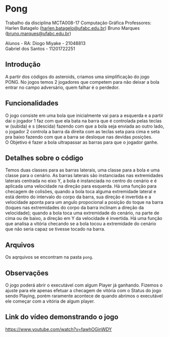 # Pong
Trabalho da disciplina MCTA008-17 Computação Gráfica
Professores:  
Harlen Batagelo (harlen.batagelo@ufabc.edu.br)
Bruno Marques (bruno.marques@ufabc.edu.br)

Alunos - RA: 
Diogo Miyake - 21048813  
Gabriel dos Santos - 11201722251  
## Introdução
A partir dos códigos do asteroids, criamos uma simplificação do jogo PONG. No jogos temos 2 jogadores que competem para não deixar a bola entrar no campo adversário, quem falhar é o perdedor.

## Funcionalidades
O jogo consiste em uma bola que inicialmente vai para a esquerda e a partir dai o jogador 1 faz com que ela bata na barra que é controlada pelas teclas w (subida) e s (descida) fazendo com que a bola seja enviada ao outro lado, o jogador 2 controla a barra da direita com as teclas seta para cima e seta pra baixo fazendo com que a barra se desloque nas devidas posições.  
O Objetivo é fazer a bola ultrapassar as barras para que o jogador ganhe. 

## Detalhes sobre o código
Temos duas classes para as barras laterais, uma classe para a bola e uma classe para o cenário. As barras laterais são instanciadas nas extremidades laterais centrada no eixo Y, a bola é instanciada no centro do cenário e é aplicada uma velocidade na direção para esquerda. Há uma função para checagem de colisões, quando a bola toca alguma extremidade lateral e está dentro do intervalo do corpo da barra, sua direção é invertida e a velocidade aponta para um angulo propocional a posição do toque na barra (toques nas extremidades do corpo da barra inclinam a direção da velocidade); quando a bola toca uma extremidade do cenário, na parte de cima ou de baixo, a direção em Y da velocidade é invertida. Há uma função que analisa a vitória checando se a bola tocou a extremidade do cenário que não seria capaz se tivesse tocado na barra. 

## Arquivos 
Os aqrquivos se encontram na pasta `pong`. 

## Observações
O jogo poderá abrir o executável com algum Player já ganhando. Fizemos o ajuste para ele apenas efetuar a checagem de vitória com o Status do jogo sendo Playing, porém raramente acontece de quando abrimos o executável ele começar com a vitória de algum player. 

## Link do vídeo demonstrando o jogo
https://www.youtube.com/watch?v=fawhOGinWDY
